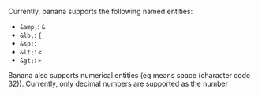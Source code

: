 Currently, banana supports the following named entities:

- `&amp;`: `&`
- `&lb;`: `{`
- `&sp;`: ` `
- `&lt;`: `<`
- `&gt;`: `>`

Banana also supports numerical entities (eg &#32; means space (character code 32)). Currently, only decimal numbers are supported as the number
